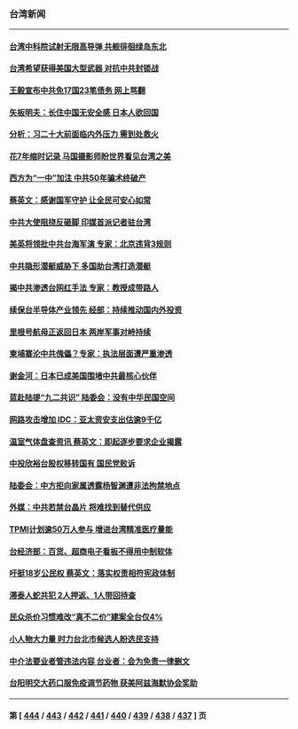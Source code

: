### 台湾新闻
---
#### [台湾中科院试射无限高导弹 共舰徘徊绿岛东北](../../pages/ncid1349361/n13805962.md) 
#### [台湾希望获得美国大型武器 对抗中共封锁战](../../pages/ncid1349361/n13805928.md) 
#### [王毅宣布中共免17国23笔债务 网上骂翻](../../pages/ncid1349361/n13805917.md) 
#### [矢板明夫：长住中国无安全感 日本人欲回国](../../pages/ncid1349361/n13805887.md) 
#### [分析：习二十大前面临内外压力 需到处救火](../../pages/ncid1349361/n13805569.md) 
#### [花7年缩时记录 马国摄影师盼世界看见台湾之美](../../pages/ncid1349361/n13805866.md) 
#### [西方为“一中”加注 中共50年骗术终破产](../../pages/ncid1349361/n13805808.md) 
#### [蔡英文：感谢国军守护 让全民可安心如常](../../pages/ncid1349361/n13805682.md) 
#### [中共大使阻挠反砸脚 印媒首派记者驻台湾](../../pages/ncid1349361/n13805615.md) 
#### [美英将领批中共台海军演 专家：北京违背3规则](../../pages/ncid1349361/n13800444.md) 
#### [中共隐形潜艇威胁下 多国助台湾打造潜艇](../../pages/ncid1349361/n13805460.md) 
#### [揭中共渗透台网红手法 专家：教授成带路人](../../pages/ncid1349361/n13805355.md) 
#### [续保台半导体产业领先 经部：持续推动国内外投资](../../pages/ncid1349361/n13805307.md) 
#### [里根号航母正返回日本 两岸军事对峙持续](../../pages/ncid1349361/n13805423.md) 
#### [柬埔寨沦中共傀儡？专家：执法层面遭严重渗透](../../pages/ncid1349361/n13805394.md) 
#### [谢金河：日本已成美国围堵中共最核心伙伴](../../pages/ncid1349361/n13805139.md) 
#### [蓝赴陆提“九二共识” 陆委会：没有中华民国空间](../../pages/ncid1349361/n13805353.md) 
#### [网路攻击增加 IDC：亚太资安支出估逾9千亿](../../pages/ncid1349361/n13805391.md) 
#### [温室气体盘查资讯 蔡英文：即起逐步要求企业揭露](../../pages/ncid1349361/n13805396.md) 
#### [中投欣裕台股权移转国有 国民党败诉](../../pages/ncid1349361/n13805392.md) 
#### [陆委会：中方拒向家属透露杨智渊遭非法拘禁地点](../../pages/ncid1349361/n13805329.md) 
#### [外媒：中共若禁台晶片 将难找到替代供应](../../pages/ncid1349361/n13805390.md) 
#### [TPMI计划逾50万人参与 增进台湾精准医疗量能](../../pages/ncid1349361/n13805340.md) 
#### [台经济部：百货、超商电子看板不得用中制软体](../../pages/ncid1349361/n13805342.md) 
#### [吁挺18岁公民权 蔡英文：落实权责相符宪政体制](../../pages/ncid1349361/n13805361.md) 
#### [滞泰人蛇共犯 2人押返、1人带回待查](../../pages/ncid1349361/n13805376.md) 
#### [民众杀价习惯难改“真不二价”建案全台仅4%](../../pages/ncid1349361/n13805375.md) 
#### [小人物大力量 时力台北市候选人盼选民支持](../../pages/ncid1349361/n13805274.md) 
#### [中介法要业者管违法内容 台业者：会为免责一律删文](../../pages/ncid1349361/n13805343.md) 
#### [台阳明交大药口服免疫调节药物 获美阿兹海默协会奖助](../../pages/ncid1349361/n13805272.md) 

---
#### 第 [ [444](./444.md) / [443](./443.md) / [442](./442.md) / [441](./441.md) / [440](./440.md) / [439](./439.md) / [438](./438.md) / [437](./437.md) ] 页
